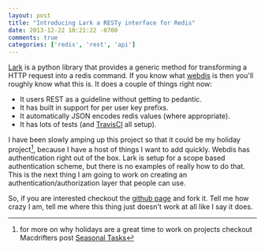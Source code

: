 ```yaml
---
layout: post
title: "Introducing Lark a RESTy interface for Redis"
date: 2013-12-22 10:21:22 -0700
comments: true
categories: ['redis', 'rest', 'api']
---
```


[Lark](https://github.com/voidfiles/lark) is a python library that provides a generic method for transforming a HTTP request into a redis command. If you know what [webdis](http://webd.is/) is then you'll roughly know what this is. It does a couple of things right now:

* It users REST as a guideline without getting to pedantic.
* It has built in support for per user key prefixs.
* It automatically JSON encodes redis values (where appropriate).
* It has lots of tests (and [TravisCI](https://travis-ci.org/voidfiles/lark) all setup).

I have been slowly amping up this project so that it could be my holiday project[^holidayproject], because I have a host of things I want to add quickly. Webdis has authentication right out of the box. Lark is setup for a scope based authentication scheme, but there is no examples of really how to do that. This is the next thing I am going to work on creating an authentication/authorization layer that people can use.

So, if you are interested checkout the [github page](https://github.com/voidfiles/lark) and fork it. Tell me how crazy I am, tell me where this thing just doesn't work at all like I say it does.


[^holidayproject]: for more on why holidays are a great time to work on projects checkout Macdrifters post [Seasonal Tasks](http://www.macdrifter.com/2013/12/seasonal-tasks.html) 
